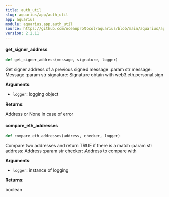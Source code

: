 ```yaml
---
title: auth_util
slug: aquarius/app/auth_util
app: aquarius
module: aquarius.app.auth_util
source: https://github.com/oceanprotocol/aquarius/blob/main/aquarius/app/auth_util.py
version: 2.2.11
---
```

#### get\_signer\_address

```python
def get_signer_address(message, signature, logger)
```

Get signer address of a previous signed message
:param str message: Message
:param str signature: Signature obtain with web3.eth.personal.sign

**Arguments**:

- `logger`: logging object

**Returns**:

Address or None in case of error

#### compare\_eth\_addresses

```python
def compare_eth_addresses(address, checker, logger)
```

Compare two addresses and return TRUE if there is a match
:param str address: Address
:param str checker: Address to compare with

**Arguments**:

- `logger`: instance of logging

**Returns**:

boolean

